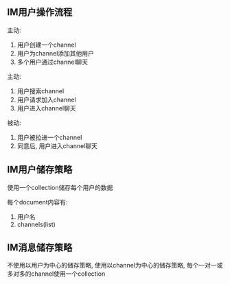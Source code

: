 ## IM用户操作流程

主动:

1. 用户创建一个channel
2. 用户为channel添加其他用户
3. 多个用户通过channel聊天

主动:

1. 用户搜索channel
2. 用户请求加入channel
3. 用户进入channel聊天

被动:

1. 用户被拉进一个channel
2. 同意后, 用户进入channel聊天

## IM用户储存策略

使用一个collection储存每个用户的数据

每个document内容有:

1. 用户名
2. channels(list)

## IM消息储存策略

不使用以用户为中心的储存策略, 使用以channel为中心的储存策略, 每个一对一或多对多的channel使用一个collection